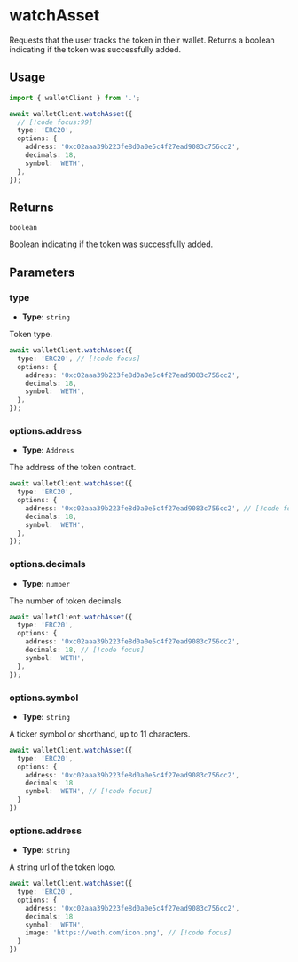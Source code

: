 # watchAsset

Requests that the user tracks the token in their wallet. Returns a boolean indicating if the token was successfully added.

## Usage

```ts
import { walletClient } from '.';

await walletClient.watchAsset({
  // [!code focus:99]
  type: 'ERC20',
  options: {
    address: '0xc02aaa39b223fe8d0a0e5c4f27ead9083c756cc2',
    decimals: 18,
    symbol: 'WETH',
  },
});
```

## Returns

`boolean`

Boolean indicating if the token was successfully added.

## Parameters

### type

- **Type:** `string`

Token type.

```ts
await walletClient.watchAsset({
  type: 'ERC20', // [!code focus]
  options: {
    address: '0xc02aaa39b223fe8d0a0e5c4f27ead9083c756cc2',
    decimals: 18,
    symbol: 'WETH',
  },
});
```

### options.address

- **Type:** `Address`

The address of the token contract.

```ts
await walletClient.watchAsset({
  type: 'ERC20',
  options: {
    address: '0xc02aaa39b223fe8d0a0e5c4f27ead9083c756cc2', // [!code focus]
    decimals: 18,
    symbol: 'WETH',
  },
});
```

### options.decimals

- **Type:** `number`

The number of token decimals.

```ts
await walletClient.watchAsset({
  type: 'ERC20',
  options: {
    address: '0xc02aaa39b223fe8d0a0e5c4f27ead9083c756cc2',
    decimals: 18, // [!code focus]
    symbol: 'WETH',
  },
});
```

### options.symbol

- **Type:** `string`

A ticker symbol or shorthand, up to 11 characters.

```ts
await walletClient.watchAsset({
  type: 'ERC20',
  options: {
    address: '0xc02aaa39b223fe8d0a0e5c4f27ead9083c756cc2',
    decimals: 18
    symbol: 'WETH', // [!code focus]
  }
})
```

### options.address

- **Type:** `string`

A string url of the token logo.

```ts
await walletClient.watchAsset({
  type: 'ERC20',
  options: {
    address: '0xc02aaa39b223fe8d0a0e5c4f27ead9083c756cc2',
    decimals: 18
    symbol: 'WETH',
    image: 'https://weth.com/icon.png', // [!code focus]
  }
})
```
